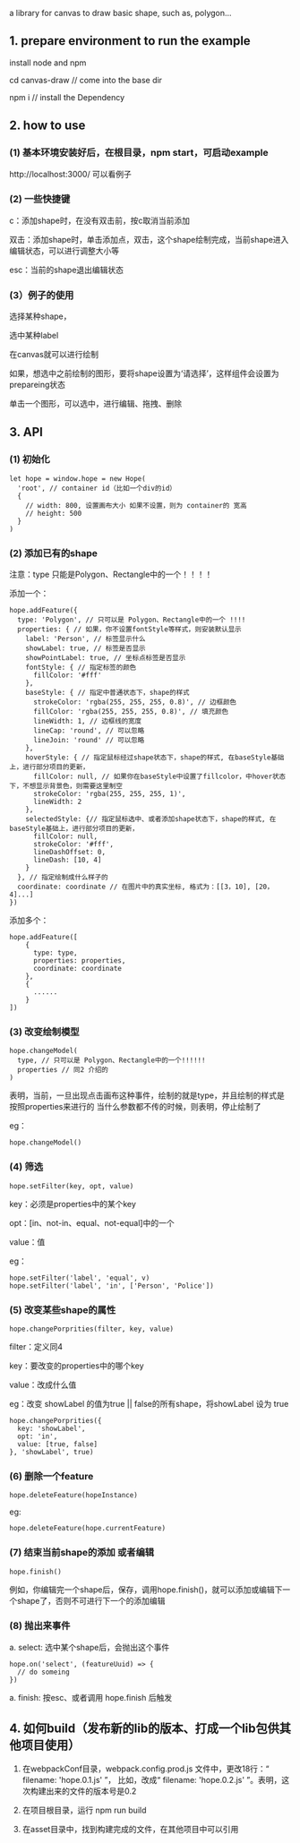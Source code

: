 a library for canvas to draw basic shape, such as, polygon...

## 1. prepare environment to run the example

install node and npm

cd canvas-draw // come into the base dir

npm i // install the Dependency

## 2. how to use

### (1) 基本环境安装好后，在根目录，npm start，可启动example

http://localhost:3000/ 可以看例子

### (2) 一些快捷键

c：添加shape时，在没有双击前，按c取消当前添加

双击：添加shape时，单击添加点，双击，这个shape绘制完成，当前shape进入编辑状态，可以进行调整大小等

esc：当前的shape退出编辑状态

### (3）例子的使用

选择某种shape，

选中某种label  

在canvas就可以进行绘制  

如果，想选中之前绘制的图形，要将shape设置为‘请选择’，这样组件会设置为prepareing状态

单击一个图形，可以选中，进行编辑、拖拽、删除

## 3. API

### (1) 初始化

```
let hope = window.hope = new Hope(
  'root', // container id（比如一个div的id）
  {
    // width: 800, 设置画布大小 如果不设置，则为 container的 宽高
    // height: 500
  }
)

```
### (2) 添加已有的shape

注意：type 只能是Polygon、Rectangle中的一个！！！！

添加一个：
```
hope.addFeature({
  type: 'Polygon', // 只可以是 Polygon、Rectangle中的一个 !!!!
  properties: { // 如果，你不设置fontStyle等样式，则安装默认显示
    label: 'Person', // 标签显示什么
    showLabel: true, // 标签是否显示
    showPointLabel: true, // 坐标点标签是否显示
    fontStyle: { // 指定标签的颜色
      fillColor: '#fff'
    },
    baseStyle: { // 指定中普通状态下，shape的样式
      strokeColor: 'rgba(255, 255, 255, 0.8)', // 边框颜色
      fillColor: 'rgba(255, 255, 255, 0.8)', // 填充颜色
      lineWidth: 1, // 边框线的宽度
      lineCap: 'round', // 可以忽略
      lineJoin: 'round' // 可以忽略
    },
    hoverStyle: { // 指定鼠标经过shape状态下，shape的样式, 在baseStyle基础上，进行部分项目的更新，
      fillColor: null, // 如果你在baseStyle中设置了fillcolor，中hover状态下，不想显示背景色，则需要这里制空
      strokeColor: 'rgba(255, 255, 255, 1)',
      lineWidth: 2
    },
    selectedStyle: {// 指定鼠标选中、或者添加shape状态下，shape的样式, 在baseStyle基础上，进行部分项目的更新，
      fillColor: null,
      strokeColor: '#fff',
      lineDashOffset: 0,
      lineDash: [10, 4]
    }
  }, // 指定绘制成什么样子的
  coordinate: coordinate // 在图片中的真实坐标, 格式为：[[3，10], [20，4]...]
})

```
添加多个：
```
hope.addFeature([
    {
      type: type,
      properties: properties,
      coordinate: coordinate
    },
    {
      ......
    }
])

```
### (3) 改变绘制模型
```
hope.changeModel(
  type, // 只可以是 Polygon、Rectangle中的一个!!!!!!
  properties // 同2 介绍的
)

```

表明，当前，一旦出现点击画布这种事件，绘制的就是type，并且绘制的样式是按照properties来进行的
当什么参数都不传的时候，则表明，停止绘制了

eg：
```
hope.changeModel()

```

### (4) 筛选
```
hope.setFilter(key, opt, value)

```
key：必须是properties中的某个key

opt：[in、not-in、equal、not-equal]中的一个

value：值

eg：
```
hope.setFilter('label', 'equal', v)
hope.setFilter('label', 'in', ['Person', 'Police'])

```
### (5) 改变某些shape的属性

```
hope.changePorprities(filter, key, value)

```
filter：定义同4

key：要改变的properties中的哪个key

value：改成什么值

eg：改变 showLabel 的值为true || false的所有shape，将showLabel 设为 true

```
hope.changePorprities({
  key: 'showLabel',
  opt: 'in',
  value: [true, false]
}, 'showLabel', true)

```
### (6) 删除一个feature
```
hope.deleteFeature(hopeInstance)

```

eg:

```
hope.deleteFeature(hope.currentFeature)

```

### (7) 结束当前shape的添加 或者编辑

```
hope.finish()

```
例如，你编辑完一个shape后，保存，调用hope.finish()，就可以添加或编辑下一个shape了，否则不可进行下一个的添加编辑

### (8) 抛出来事件

a. select: 选中某个shape后，会抛出这个事件

```
hope.on('select', (featureUuid) => {
  // do someing
})
```
a. finish: 按esc、或者调用 hope.finish 后触发

## 4. 如何build（发布新的lib的版本、打成一个lib包供其他项目使用）

1. 在webpackConf目录，webpack.config.prod.js 文件中，更改18行：“ filename: 'hope.0.1.js' ”，
比如，改成“ filename: 'hope.0.2.js' ”。表明，这次构建出来的文件的版本号是0.2

2. 在项目根目录，运行 npm run build

3. 在asset目录中，找到构建完成的文件，在其他项目中可以引用

